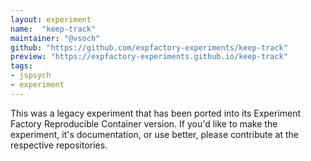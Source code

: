 ```yaml
---
layout: experiment
name:  "keep-track"
maintainer: "@vsoch"
github: "https://github.com/expfactory-experiments/keep-track"
preview: "https://expfactory-experiments.github.io/keep-track"
tags:
- jspsych
- experiment
---
```


This was a legacy experiment that has been ported into its Experiment Factory Reproducible Container version. If you'd like to make the experiment, it's documentation, or use better, please contribute at the respective repositories.
